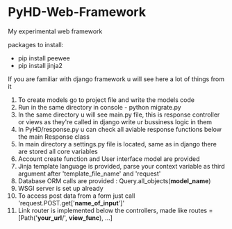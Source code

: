# PyHD-Web-Framework
 My experimental web framework

packages to install:
- pip install peewee
- pip install jinja2

If you are familiar with django framework u will see here a lot of things from it

1. To create models go to project file and write the models code
2. Run in the same directory in console - python migrate.py 
3. In the same directory u will see main.py file, this is response controller or views as they're called in django write ur bussiness logic in them
4. In PyHD/response.py u can check all aviable response functions below the main Response class
5. In main directory a settings.py file is located, same as in django there are stored all core variables
6. Account create function and User interface model are provided
7. Jinja template language is provided, parse your context variable as third argument after 'template_file_name' and 'request'
8. Database ORM calls are provided : Query.all_objects(__model_name__)
9. WSGI server is set up already
10. To access post data from a form just call 'request.POST.get['__name_of_input__']'
11. Link router is implemented below the controllers, made like routes = [Path('__your_url__/', __view_func__), ...]
